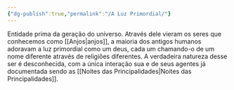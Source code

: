 ```yaml
---
{"dg-publish":true,"permalink":"/A Luz Primordial/"}
---
```


Entidade prima da geração do universo. Através dele vieram os seres que conhecemos como [[Anjos\|anjos]], a maioria dos antigos humanos adoravam a luz primordial como um deus, cada um chamando-o de um nome diferente através de religiões diferentes. A verdadeira natureza desse ser é desconhecida, com a única interação sua e de seus agentes já documentada sendo as [[Noites das Principalidades\|Noites das Principalidades]].